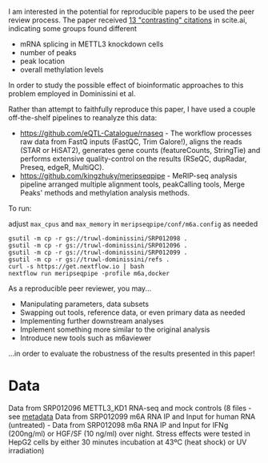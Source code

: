 I am interested in the potential for reproducible papers to be used the peer review process.
The paper received [13 "contrasting" citations](https://scite.ai/reports/topology-of-the-human-and-WDmMRO?contradicting=true&mentioning=false&page=1&supporting=false) in scite.ai, indicating some groups found different 

- mRNA splicing in METTL3 knockdown cells
- number of peaks
- peak location 
- overall methylation levels

In order to study the possible effect of bioinformatic approaches to this problem employed in Dominissini et al.

Rather than attempt to faithfully reproduce this paper, I have used a couple off-the-shelf pipelines to reanalyze this data:
- https://github.com/eQTL-Catalogue/rnaseq - The workflow processes raw data from FastQ inputs (FastQC, Trim Galore!), aligns the reads (STAR or HiSAT2), generates gene counts (featureCounts, StringTie) and performs extensive quality-control on the results (RSeQC, dupRadar, Preseq, edgeR, MultiQC).
- https://github.com/kingzhuky/meripseqpipe - MeRIP-seq analysis pipeline arranged multiple alignment tools, peakCalling tools, Merge Peaks' methods and methylation analysis methods.


To run:

adjust `max_cpus` and `max_memory` in `meripseqpipe/conf/m6a.config` as needed

```
gsutil -m cp -r gs://truwl-dominissini/SRP012098 .
gsutil -m cp -r gs://truwl-dominissini/SRP012096 .
gsutil -m cp -r gs://truwl-dominissini/SRP012099 .
gsutil -m cp -r gs://truwl-dominissini/refs .
curl -s https://get.nextflow.io | bash
nextflow run meripseqpipe -profile m6a,docker
```

As a reproducible peer reviewer, you may...

- Manipulating parameters, data subsets
- Swapping out tools, reference data, or even primary data as needed
- Implementing further downstream analyses
- Implement something more similar to the original analysis
- Introduce new tools such as m6aviewer

...in order to evaluate the robustness of the results presented in this paper!


# Data

Data from SRP012096 METTL3_KD1 RNA-seq and mock controls (8 files - see [metadata](metadata/SRP012098.metadata)
Data from SRP012099 m6A RNA IP and Input for human RNA (untreated) - 
Data from SRP012098 m6a RNA IP and Input for IFNg (200ng/ml) or HGF/SF (10 ng/ml) over night. Stress effects were tested in HepG2 cells by either 30 minutes incubation at 43ºC (heat shock) or UV irradiation)


